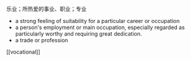 乐业；所热爱的事业、职业；专业
- a strong feeling of suitability for a particular career or occupation
- a person's employment or main occupation, especially regarded as particularly worthy and requiring great dedication.
- a trade or profession

[[vocational]]